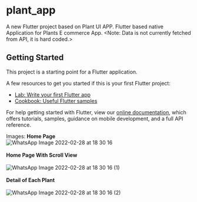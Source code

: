 # plant_app

A new Flutter project based on Plant UI APP.
Flutter based native Application for Plants E commerce App.
<Note:
Data is not currently fetched from API, it is hard coded.>

## Getting Started

This project is a starting point for a Flutter application.

A few resources to get you started if this is your first Flutter project:

- [Lab: Write your first Flutter app](https://flutter.dev/docs/get-started/codelab)
- [Cookbook: Useful Flutter samples](https://flutter.dev/docs/cookbook)

For help getting started with Flutter, view our
[online documentation](https://flutter.dev/docs), which offers tutorials,
samples, guidance on mobile development, and a full API reference.

Images: 
<b>Home Page</b><br>
![WhatsApp Image 2022-02-28 at 18 30 16](https://user-images.githubusercontent.com/45991331/155987734-06d7dbfa-1fd0-42d7-9224-e08fccc4452b.jpeg)<br><br>
<b>Home Page With Scroll View</b><br><br>
![WhatsApp Image 2022-02-28 at 18 30 16 (1)](https://user-images.githubusercontent.com/45991331/155987733-d173189c-8db5-483c-beae-63a62af4ddcb.jpeg)<br><br>
<b>Detail of Each Plant</b><br><br>
![WhatsApp Image 2022-02-28 at 18 30 16 (2)](https://user-images.githubusercontent.com/45991331/155987722-e67c73c7-222d-4f76-8b8b-67d86ac786eb.jpeg)<br><br>

